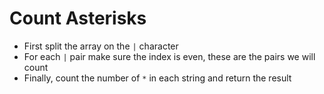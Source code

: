# Count Asterisks
* First split the array on the `|` character
* For each `|` pair make sure the index is even, these are the pairs we will count
* Finally, count the number of `*` in each string and return the result